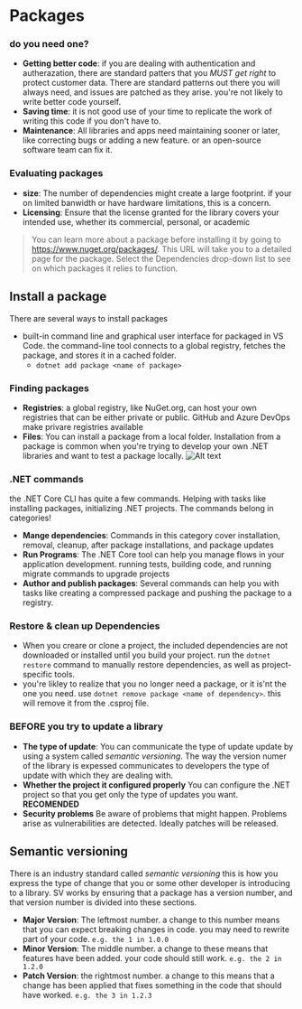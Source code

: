 # Packages 
### do you need one?
* **Getting better code**: if you are dealing with authentication and autherazation, there are standard patters that you *MUST get right* to protect customer data. There are standard patterns out there you will always need, and issues are patched as they arise. you're not likely to write better code yourself.
* **Saving time**: it is not good use of your time to replicate the work of writing this code if you don't have to.
* **Maintenance**: All libraries and apps need maintaining sooner or later, like correcting bugs or adding a new feature. or an open-source software team can fix it.

### Evaluating packages
* **size**: The number of dependencies might create a large footprint. if your on limited banwidth or have hardware limitations, this is a concern.
* **Licensing**: Ensure that the license granted for the library covers your intended use,  whether its commercial, personal, or academic

>You can learn more about a package before installing it by going to https://www.nuget.org/packages/<package name>. This URL will take you to a detailed page for the package. Select the Dependencies drop-down list to see on which packages it relies to function.
## Install a package
There are several ways to install packages
* built-in command line and graphical user interface for packaged in VS Code. the command-line tool connects to a global registry, fetches the package, and stores it in a cached folder.
    * `dotnet add package <name of package>`
### Finding packages
* **Registries**: a global registry, like NuGet.org, can host your own registries that can be either private or public. GitHub and Azure DevOps make privare registries available
* **Files**: You can install a package from a local folder. Installation from a package is common when you're trying to develop your own .NET libraries and want to test a package locally.
![Alt text](https://learn.microsoft.com/en-us/training/modules/dotnet-dependencies/media/nuget-roles.png)

### .NET commands 
the .NET Core CLI has quite a few commands. Helping with tasks like installing packages, initializing .NET projects.
The commands belong in categories!
* **Mange dependencies**: Commands in this category cover installation, removal, cleanup, after package installations, and package updates
* **Run Programs**: The .NET Core tool can help you manage flows in your application development. running tests, building code, and running migrate commands to upgrade projects
* **Author and publish packages**: Several commands can help you with tasks like creating a compressed package and pushing the package to a registry.

### Restore & clean up Dependencies
* When you creare or clone a project, the included dependencies are not downloaded or installed until you build your project. run the `dotnet restore` command to manually restore dependencies, as well as project-specific tools.
* you're likley to realize that you no longer need a package, or it is'nt the one you need. use `dotnet remove package <name of dependency>`. this will remove it from the .csproj file.

### BEFORE you try to update a library
* **The type of update**: You can communicate the type of update update by using a system called *semantic versioning*. The way the version numer of the library is expessed communicates to developers the type of update with which they are dealing with.
* **Whether the project it configured properly** You can configure the .NET project so that you get only the type of updates you want. **RECOMENDED**
* **Security problems** Be aware of problems that might happen. Problems arise as vulnerabilities are detected. Ideally patches will be released.

## Semantic versioning
There is an industry standard called *semantic versioning* this is how you express the type of change that you or some other developer is introducing to a library. SV works by ensuring that a package has a version number, and that version number is divided into these sections.
* **Major Version**: The leftmost number.  a change to this number means that you can expect breaking changes in code. you may need to rewrite part of your code.  `e.g. the 1 in 1.0.0`
* **Minor Version**: The middle number. a change to these means that features have been added. your code should still work. `e.g. the 2 in 1.2.0`
* **Patch Version**: the rightmost number. a change to this means that a change has been applied that fixes something in the code that should have worked. `e.g. the 3 in 1.2.3`

